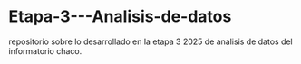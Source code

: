# Etapa-3---Analisis-de-datos

repositorio sobre lo desarrollado en la etapa 3 2025 de analisis de datos del informatorio chaco.